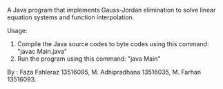 A Java program that implements Gauss-Jordan elimination to solve linear
equation systems and function interpolation.

Usage:
1. Compile the Java source codes to byte codes using this command: "javac Main.java"
2. Run the program using this command: "java Main"

By :
Faza Fahleraz 13516095,
M. Adhipradhana 13516035,
M. Farhan 13516093.
